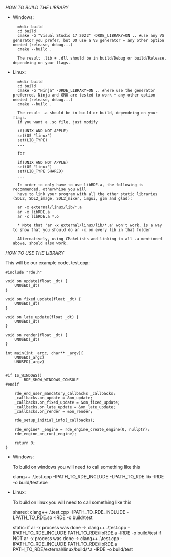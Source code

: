 *HOW TO BUILD THE LIBRARY*

* Windows: 	
		
		mkdir build
		cd build
		cmake -G "Visual Studio 17 2022" -DRDE_LIBRARY=ON .. #use any VS generator you prefer, but DO use a VS generator + any other option needed (release, debug...)
		cmake --build .

		The result .lib + .dll should be in build/Debug or build/Release, dependeing on your flags.

* Linux: 	

		mkdir build
		cd build
		cmake -G "Ninja" -DRDE_LIBRARY=ON .. #here use the generator preferred, Ninja and GNU are tested to work + any other option needed (release, debug...)
		cmake --build .

		The result .a should be in build or build, dependeing on your flags.
		If you want a .so file, just modify 

		if(UNIX AND NOT APPLE)
		set(OS "linux")
		set(LIB_TYPE)
		...

		for

		if(UNIX AND NOT APPLE)
		set(OS "linux")
		set(LIB_TYPE SHARED)
		...

		In order to only have to use libRDE.a, the following is recommended, otherwhise you will
		have to link your program with all the other static libraries (SDL2, SDL2_image, SDL2_mixer, imgui, glm and glad):
		
		ar -x external/linux/lib/*.a
		ar -x libRDE.a
		ar -c libRDE.a *.o

		* Note that 'ar -x external/linux/lib/*.a' won't work, is a way to show that you should do ar -x on every lib in that folder

		Alternatively, using CMakeLists and linking to all .a mentioned above, should also work.

*HOW TO USE THE LIBRARY*

This will be our example code, test.cpp:

```
#include "rde.h"

void on_update(float _dt) {
	UNUSED(_dt)
}

void on_fixed_update(float _dt) {
	UNUSED(_dt)
}

void on_late_update(float _dt) {
	UNUSED(_dt)
}

void on_render(float _dt) {
	UNUSED(_dt)
}

int main(int _argc, char** _argv){
	UNUSED(_argc)
	UNUSED(_argv)


#if IS_WINDOWS()
		RDE_SHOW_WINDOWS_CONSOLE
#endif

	rde_end_user_mandatory_callbacks _callbacks;
	_callbacks.on_update = &on_update;
	_callbacks.on_fixed_update = &on_fixed_update;
	_callbacks.on_late_update = &on_late_update;
	_callbacks.on_render = &on_render;

	rde_setup_initial_info(_callbacks);

	rde_engine* _engine = rde_engine_create_engine(0, nullptr);
	rde_engine_on_run(_engine);

	return 0;
}
```

* Windows:

	To build on windows you will need to call something like this


	clang++ .\test.cpp -IPATH_TO_RDE_INCLUDE -LPATH_TO_RDE.lib -lRDE  -o build/test.exe


* Linux:

	To build on linux you will need to call something like this


	shared:
		clang++ .\test.cpp -IPATH_TO_RDE_INCLUDE -LPATH_TO_RDE.so -lRDE  -o build/test


	static:
		if ar -x process was done -> clang++ .\test.cpp -IPATH_TO_RDE_INCLUDE PATH_TO_RDE/libRDE.a -lRDE  -o build/test
		if NOT ar -x process was done -> clang++ .\test.cpp -IPATH_TO_RDE_INCLUDE PATH_TO_RDE/libRDE.a PATH_TO_RDE/external/linux/build/*.a -lRDE  -o build/test